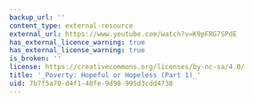 ```yaml
---
backup_url: ''
content_type: external-resource
external_url: https://www.youtube.com/watch?v=K9pFRG7SPdE
has_external_licence_warning: true
has_external_license_warning: true
is_broken: ''
license: https://creativecommons.org/licenses/by-nc-sa/4.0/
title: '_Poverty: Hopeful or Hopeless (Part 1)_'
uid: 7b7f5a70-d4f1-40fe-9d98-995d3cdd4738
---
```

